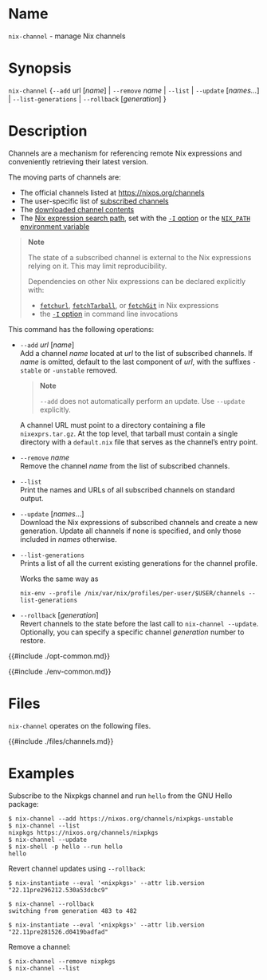# Name

`nix-channel` - manage Nix channels

# Synopsis

`nix-channel` {`--add` url [*name*] | `--remove` *name* | `--list` | `--update` [*names…*] | `--list-generations` | `--rollback` [*generation*] }

# Description

Channels are a mechanism for referencing remote Nix expressions and conveniently retrieving their latest version.

The moving parts of channels are:
- The official channels listed at <https://nixos.org/channels>
- The user-specific list of [subscribed channels](#subscribed-channels)
- The [downloaded channel contents](#channels)
- The [Nix expression search path](@docroot@/command-ref/conf-file.md#conf-nix-path), set with the [`-I` option](#opt-I) or the [`NIX_PATH` environment variable](#env-NIX_PATH)

> **Note**
>
> The state of a subscribed channel is external to the Nix expressions relying on it.
> This may limit reproducibility.
>
> Dependencies on other Nix expressions can be declared explicitly with:
> - [`fetchurl`](@docroot@/language/builtins.md#builtins-fetchurl), [`fetchTarball`](@docroot@/language/builtins.md#builtins-fetchTarball), or [`fetchGit`](@docroot@/language/builtins.md#builtins-fetchGit) in Nix expressions
> - the [`-I` option](@docroot@/command-ref/opt-common.md#opt-I) in command line invocations

This command has the following operations:

  - `--add` *url* \[*name*\]\
    Add a channel *name* located at *url* to the list of subscribed channels.
    If *name* is omitted, default to the last component of *url*, with the suffixes `-stable` or `-unstable` removed.

    > **Note**
    >
    > `--add` does not automatically perform an update.
    > Use `--update` explicitly.

    A channel URL must point to a directory containing a file `nixexprs.tar.gz`.
    At the top level, that tarball must contain a single directory with a `default.nix` file that serves as the channel’s entry point.

  - `--remove` *name*\
    Remove the channel *name* from the list of subscribed channels.

  - `--list`\
    Print the names and URLs of all subscribed channels on standard output.

  - `--update` \[*names*…\]\
    Download the Nix expressions of subscribed channels and create a new generation.
    Update all channels if none is specified, and only those included in *names* otherwise.

  - `--list-generations`\
    Prints a list of all the current existing generations for the
    channel profile.

    Works the same way as
    ```
    nix-env --profile /nix/var/nix/profiles/per-user/$USER/channels --list-generations
    ```

  - `--rollback` \[*generation*\]\
    Revert channels to the state before the last call to `nix-channel --update`.
    Optionally, you can specify a specific channel *generation* number to restore.

{{#include ./opt-common.md}}

{{#include ./env-common.md}}

# Files

`nix-channel` operates on the following files.

{{#include ./files/channels.md}}

# Examples

Subscribe to the Nixpkgs channel and run `hello` from the GNU Hello package:

```console
$ nix-channel --add https://nixos.org/channels/nixpkgs-unstable
$ nix-channel --list
nixpkgs https://nixos.org/channels/nixpkgs
$ nix-channel --update
$ nix-shell -p hello --run hello
hello
```

Revert channel updates using `--rollback`:

```console
$ nix-instantiate --eval '<nixpkgs>' --attr lib.version
"22.11pre296212.530a53dcbc9"

$ nix-channel --rollback
switching from generation 483 to 482

$ nix-instantiate --eval '<nixpkgs>' --attr lib.version
"22.11pre281526.d0419badfad"
```

Remove a channel:

```console
$ nix-channel --remove nixpkgs
$ nix-channel --list
```
